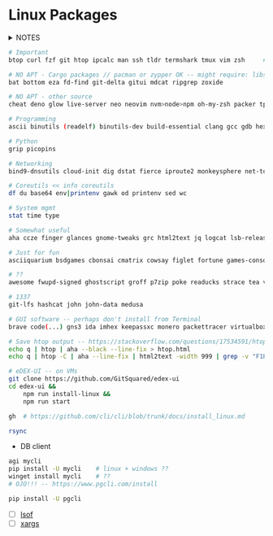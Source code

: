 # Linux Packages

<details>
<summary>NOTES</summary>

- This list was originally curated for a WSL Ubuntu system and it may be `apt`-centric to some extent.
- That being said, `apt` is fairly limited thus `pacman` and `yay` may provide some packages unavailable otherwise.
- Without `pacman`, some packages should be installed via `cargo`, meaning that [Rust](https://www.rust-lang.org/tools/install) must be installed.
- Certain packages have to be installed using other sorts of package managers, such `pip` or `npm`.
- In the future I may add documentation for other distros' package managers like `zypper` or `dnf`.
- **This list will forever be incomplete.**

</details>

```bash
# Important
btop curl fzf git htop ipcalc man ssh tldr termshark tmux vim zsh     # scp sftp

# NO APT - Cargo packages // pacman or zypper OK -- might require: libssl-dev pkg-config
bat bottom eza fd-find git-delta gitui mdcat ripgrep zoxide

# NO APT - other source
cheat deno glow live-server neo neovim nvm>node>npm oh-my-zsh packer tpm

# Programming
ascii binutils (readelf) binutils-dev build-essential clang gcc gdb hexyl manpages-posix-dev make ncurses-term python-is-python3 python3-pip python3-venv unicode   # lldb - okteta termit

# Python
grip picopins

# Networking
bind9-dnsutils cloud-init dig dstat fierce iproute2 monkeysphere net-tools netcat-openbsd ncat nmap openssl speedtest-cli whois

# Coreutils << info coreutils
df du base64 env|printenv gawk od printenv sed wc

# System mgmt
stat time type

# Somewhat useful
aha ccze finger glances gnome-tweaks grc html2text jq logcat lsb-release lscpu mdp mysql-client mysql-server neofetch progress taskwarrior timewarrior tree who wslu xclip zshmisc

# Just for fun
asciiquarium bsdgames cbonsai cmatrix cowsay figlet fortune games-console games-rogue lavat-git lolcat oneko pacvim

# ??
awesome fwupd-signed ghostscript groff p7zip poke readucks strace tea visualboyadvance watch wget wsl xxd yes youtube-dl

# 1337
git-lfs hashcat john john-data medusa

# GUI software -- perhaps don't install from Terminal
brave code(...) gns3 ida imhex keepassxc monero packettracer virtualbox wireshark
```

```bash
# Save htop output -- https://stackoverflow.com/questions/17534591/htop-output-to-human-readable-file/30224271#30224271
echo q | htop | aha --black --line-fix > htop.html
echo q | htop -C | aha --line-fix | html2text -width 999 | grep -v "F1Help\|xml version=" > ~/htop-output01.txt
```

```bash
# eDEX-UI -- on VMs
git clone https://github.com/GitSquared/edex-ui
cd edex-ui &&
    npm run install-linux &&
    npm run start
```

<!-- - ASIR: DNS...

```bash
ping fping; host dig nslookup

```

- Linux Desktop (Pop)

```bash
agi fancontrol          # ...
apt show collectd-core


``` -->


```bash
gh  # https://github.com/cli/cli/blob/trunk/docs/install_linux.md

rsync

```

- DB client

```bash
agi mycli
pip install -U mycli    # linux + windows ??
winget install mycli    # ??
# OJO!!! -- https://www.pgcli.com/install

pip install -U pgcli
```

- [ ] [lsof](https://www.youtube.com/watch?v=CyC4_YPfxRc) <!-- @Navek -->
- [ ] [xargs](https://www.youtube.com/watch?v=HK1wAV9x4-A) <!-- @TomNomNom -->
